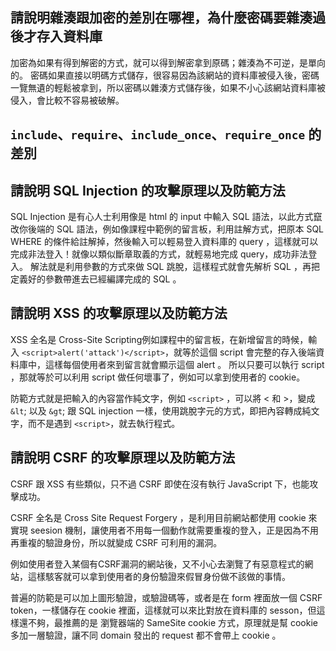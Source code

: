 ## 請說明雜湊跟加密的差別在哪裡，為什麼密碼要雜湊過後才存入資料庫
加密為如果有得到解密的方式，就可以得到解密拿到原碼；雜湊為不可逆，是單向的。
密碼如果直接以明碼方式儲存，很容易因為該網站的資料庫被侵入後，密碼一覽無遺的輕鬆被拿到，所以密碼以雜湊方式儲存後，如果不小心該網站資料庫被侵入，會比較不容易被破解。

## `include`、`require`、`include_once`、`require_once` 的差別


## 請說明 SQL Injection 的攻擊原理以及防範方法
SQL Injection 是有心人士利用像是 html 的 input 中輸入 SQL 語法，以此方式竄改你後端的 SQL 語法，例如像課程中範例的留言板，利用註解方式，把原本 SQL WHERE 的條件給註解掉，然後輸入可以輕易登入資料庫的 query ，這樣就可以完成非法登入！就像以類似斷章取義的方式，就輕易地完成 query，成功非法登入。
解法就是利用參數的方式來做 SQL 跳脫，這樣程式就會先解析 SQL ，再把定義好的參數帶進去已經編譯完成的 SQL 。
## 請說明 XSS 的攻擊原理以及防範方法
XSS 全名是 Cross-Site Scripting例如課程中的留言板，在新增留言的時候，輸入 ```<script>alert('attack')</script>```，就等於這個 script 會完整的存入後端資料庫中，這樣每個使用者來到留言就會顯示這個 alert 。
所以只要可以執行 script ，那就等於可以利用 script 做任何壞事了，例如可以拿到使用者的 cookie。


防範方式就是把輸入的內容當作純文字，例如  ```<script>``` ，可以將 < 和 >，變成 ```&lt```; 以及  ```&gt```; 跟 SQL injection 一樣，使用跳脫字元的方式，即把內容轉成純文字，而不是遇到 ``` <script> ```，就去執行程式。


## 請說明 CSRF 的攻擊原理以及防範方法
CSRF 跟 XSS 有些類似，只不過 CSRF 即使在沒有執行 JavaScript 下，也能攻擊成功。

CSRF 全名是 Cross Site Request Forgery ，是利用目前網站都使用 cookie 來實現 seesion 機制，讓使用者不用每一個動作就需要重複的登入，正是因為不用再重複的驗證身份，所以就變成 CSRF 可利用的漏洞。 

例如使用者登入某個有CSRF漏洞的網站後，又不小心去瀏覽了有惡意程式的網站，這樣駭客就可以拿到使用者的身份驗證來假冒身份做不該做的事情。

普遍的防範是可以加上圖形驗證，或驗證碼等，或者是在 form 裡面放一個 CSRF token，一樣儲存在 cookie 裡面，這樣就可以來比對放在資料庫的 sesson，但這樣還不夠，最推薦的是 瀏覽器端的 SameSite cookie 方式，原理就是幫 cookie 多加一層驗證，讓不同 domain 發出的 request 都不會帶上 cookie 。